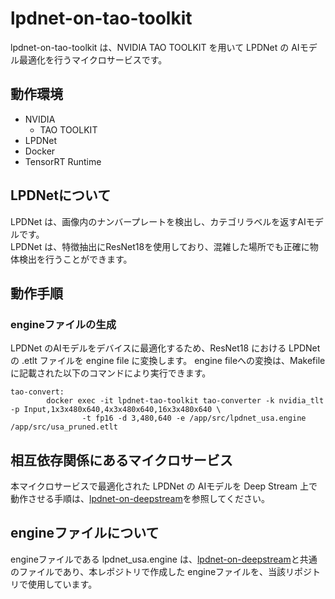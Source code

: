 # lpdnet-on-tao-toolkit
lpdnet-on-tao-toolkit は、NVIDIA TAO TOOLKIT を用いて LPDNet の AIモデル最適化を行うマイクロサービスです。  

## 動作環境
- NVIDIA 
    - TAO TOOLKIT
- LPDNet
- Docker
- TensorRT Runtime

## LPDNetについて
LPDNet は、画像内のナンバープレートを検出し、カテゴリラベルを返すAIモデルです。  
LPDNet は、特徴抽出にResNet18を使用しており、混雑した場所でも正確に物体検出を行うことができます。

## 動作手順

### engineファイルの生成
LPDNet のAIモデルをデバイスに最適化するため、ResNet18 における LPDNet の .etlt ファイルを engine file に変換します。
engine fileへの変換は、Makefile に記載された以下のコマンドにより実行できます。

```
tao-convert:
        docker exec -it lpdnet-tao-toolkit tao-converter -k nvidia_tlt -p Input,1x3x480x640,4x3x480x640,16x3x480x640 \
                -t fp16 -d 3,480,640 -e /app/src/lpdnet_usa.engine /app/src/usa_pruned.etlt
```

## 相互依存関係にあるマイクロサービス  
本マイクロサービスで最適化された LPDNet の AIモデルを Deep Stream 上で動作させる手順は、[lpdnet-on-deepstream](https://github.com/latonaio/lpdnet-on-deepstream)を参照してください。  

## engineファイルについて
engineファイルである lpdnet_usa.engine は、[lpdnet-on-deepstream](https://github.com/latonaio/lpdnet-on-deepstream)と共通のファイルであり、本レポジトリで作成した engineファイルを、当該リポジトリで使用しています。  
